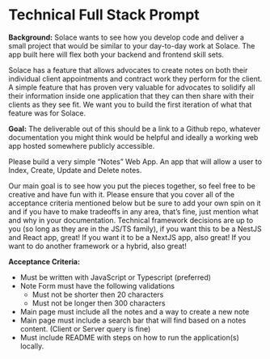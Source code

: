 # Technical Full Stack Prompt

**Background:** Solace wants to see how you develop code and deliver a small project that would be similar to your day-to-day work at Solace. The app built here will flex both your backend and frontend skill sets.

Solace has a feature that allows advocates to create notes on both their individual client appointments and contract work they perform for the client. A simple feature that has proven very valuable for advocates to solidify all their information inside one application that they can then share with their clients as they see fit. We want you to build the first iteration of what that feature was for Solace.

**Goal:** The deliverable out of this should be a link to a Github repo, whatever documentation you might think would be helpful and ideally a working web app hosted somewhere publicly accessible.

Please build a very simple “Notes” Web App. An app that will allow a user to Index, Create, Update and Delete notes.

Our main goal is to see how you put the pieces together, so feel free to be creative and have fun with it. Please ensure that you cover all of the acceptance criteria mentioned below but be sure to add your own spin on it and if you have to make tradeoffs in any area, that’s fine, just mention what and why in your documentation. Technical framework decisions are up to you (so long as they are in the JS/TS family), if you want this to be a NestJS and React app, great! If you want it to be a NextJS app, also great! If you want to do another framework or a hybrid, also great!

**Acceptance Criteria:**

- Must be written with JavaScript or Typescript (preferred)
- Note Form must have the following validations
    - Must not be shorter then 20 characters
    - Must not be longer then 300 characters
- Main page must include all the notes and a way to create a new note
- Main page must include a search bar that will find based on a notes content. (Client or Server query is fine)
- Must include README with steps on how to run the application(s) locally.